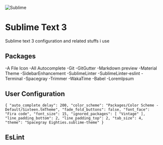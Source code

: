 ![Sublime](https://www.sublimetext.com/images/logo.svg)
# Sublime Text 3
Sublime text 3  configuration and related stuffs i use

## Packages

-A File Icon
-All Autocomplete
-Git
-GitGutter
-Markdown preview
-Material Theme
-SidebarEnhancement
-SublimeLinter
-SublimeLinter-eslint
-Terminal
-Spacegray
-Trimmer
-WakaTime
-Babel
-LoremIpsum

## User Configuration
`
{
	"auto_complete_delay": 200,
	"color_scheme": "Packages/Color Scheme - Default/Sixteen.tmTheme",
	"fade_fold_buttons": false,
	"font_face": "Fira code",
	"font_size": 15,
	"ignored_packages":
	[
		"Vintage"
	],
	"line_padding_bottom": 2,
	"line_padding_top": 2,
	"tab_size": 4,
	"theme": "Spacegray Eighties.sublime-theme"
}
`

## EsLint
